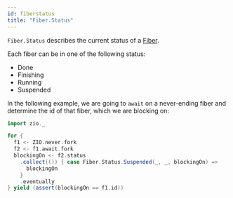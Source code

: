 ```yaml
---
id: fiberstatus
title: "Fiber.Status"
---
```


`Fiber.Status` describes the current status of a [Fiber](fiber.md).

Each fiber can be in one of the following status:
- Done
- Finishing
- Running
- Suspended

In the following example, we are going to `await` on a never-ending fiber and determine the id of that fiber, which we are blocking on:

```scala mdoc:silent
import zio._

for {
  f1 <- ZIO.never.fork
  f2 <- f1.await.fork
  blockingOn <- f2.status
    .collect(()) { case Fiber.Status.Suspended(_, _, blockingOn) =>
      blockingOn
    }
    .eventually
} yield (assert(blockingOn == f1.id))
```
